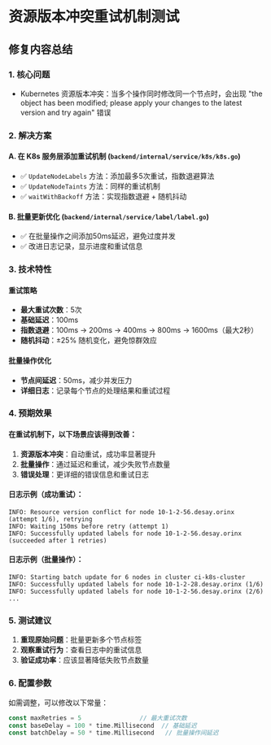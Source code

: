 # 资源版本冲突重试机制测试

## 修复内容总结

### 1. 核心问题
- Kubernetes 资源版本冲突：当多个操作同时修改同一个节点时，会出现 "the object has been modified; please apply your changes to the latest version and try again" 错误

### 2. 解决方案

#### A. 在 K8s 服务层添加重试机制 (`backend/internal/service/k8s/k8s.go`)
- ✅ `UpdateNodeLabels` 方法：添加最多5次重试，指数退避算法
- ✅ `UpdateNodeTaints` 方法：同样的重试机制
- ✅ `waitWithBackoff` 方法：实现指数退避 + 随机抖动

#### B. 批量更新优化 (`backend/internal/service/label/label.go`)
- ✅ 在批量操作之间添加50ms延迟，避免过度并发
- ✅ 改进日志记录，显示进度和重试信息

### 3. 技术特性

#### 重试策略
- **最大重试次数**：5次
- **基础延迟**：100ms
- **指数退避**：100ms → 200ms → 400ms → 800ms → 1600ms（最大2秒）
- **随机抖动**：±25% 随机变化，避免惊群效应

#### 批量操作优化
- **节点间延迟**：50ms，减少并发压力
- **详细日志**：记录每个节点的处理结果和重试过程

### 4. 预期效果

#### 在重试机制下，以下场景应该得到改善：
1. **资源版本冲突**：自动重试，成功率显著提升
2. **批量操作**：通过延迟和重试，减少失败节点数量
3. **错误处理**：更详细的错误信息和重试日志

#### 日志示例（成功重试）：
```
INFO: Resource version conflict for node 10-1-2-56.desay.orinx (attempt 1/6), retrying
INFO: Waiting 150ms before retry (attempt 1)
INFO: Successfully updated labels for node 10-1-2-56.desay.orinx (succeeded after 1 retries)
```

#### 日志示例（批量操作）：
```
INFO: Starting batch update for 6 nodes in cluster ci-k8s-cluster
INFO: Successfully updated labels for node 10-1-2-28.desay.orinx (1/6)
INFO: Successfully updated labels for node 10-1-2-56.desay.orinx (2/6)
...
```

### 5. 测试建议

1. **重现原始问题**：批量更新多个节点标签
2. **观察重试行为**：查看日志中的重试信息
3. **验证成功率**：应该显著降低失败节点数量

### 6. 配置参数

如需调整，可以修改以下常量：
```go
const maxRetries = 5                // 最大重试次数
const baseDelay = 100 * time.Millisecond  // 基础延迟
const batchDelay = 50 * time.Millisecond   // 批量操作间延迟
```
